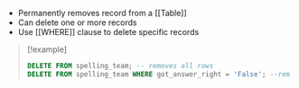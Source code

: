 - Permanently removes record from a [[Table]]
- Can delete one or more records
- Use [[WHERE]] clause to delete specific records
>[!example]
>```SQL
>DELETE FROM spelling_team; -- removes all rows
 >DELETE FROM spelling_team WHERE got_answer_right = 'False'; --removes some rows

